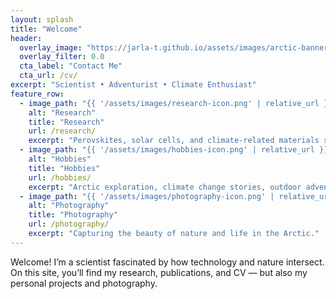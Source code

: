 ```yaml
---
layout: splash
title: "Welcome"
header:
  overlay_image: "https://jarla-t.github.io/assets/images/arctic-banner.jpg"
  overlay_filter: 0.0
  cta_label: "Contact Me"
  cta_url: /cv/
excerpt: "Scientist • Adventurist • Climate Enthusiast"
feature_row:
  - image_path: "{{ '/assets/images/research-icon.png' | relative_url }}"
    alt: "Research"
    title: "Research"
    url: /research/
    excerpt: "Perovskites, solar cells, and climate-related materials science."
  - image_path: "{{ '/assets/images/hobbies-icon.png' | relative_url }}"
    alt: "Hobbies"
    title: "Hobbies"
    url: /hobbies/
    excerpt: "Arctic exploration, climate change stories, outdoor adventures."
  - image_path: "{{ '/assets/images/photography-icon.png' | relative_url }}"
    alt: "Photography"
    title: "Photography"
    url: /photography/
    excerpt: "Capturing the beauty of nature and life in the Arctic."
---
```


Welcome! I’m a scientist fascinated by how technology and nature intersect.  
On this site, you’ll find my research, publications, and CV — but also my personal projects and photography.
